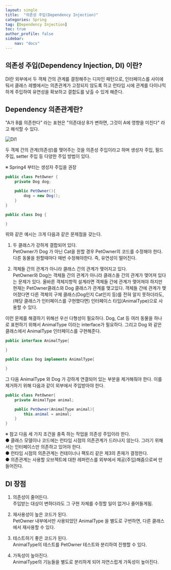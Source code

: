 ```yaml
---
layout: single
title:  "의존성 주입(Dependency Injection)"
categories: Spring
tag: [Dependency Injection]
toc: true
author_profile: false
sidebar:
    nav: "docs"
---
```


## 의존성 주입(Dependency Injection, DI) 이란?

DI란 외부에서 두 객체 간의 관계를 결정해주는 디자인 패턴으로, 인터페이스를 사이에 둬서 클래스 레벨에서는 의존관계가 고정되지 않도록 하고 런타임 시에 관계를 다이나믹하게 주입하여 유연성을 확보하고 결합도를 낮출 수 있게 해준다.

## Dependency 의존관계란?
"A가 B를 의존한다" 라는 표현은 "의존대상 B가 변하면, 그것이 A에 영향을 미친다" 라고 해석할 수 있다.

![DI1](https://user-images.githubusercontent.com/59478159/148960513-b4ed0464-fec0-4c38-bdc2-eebe6cb5e23d.png)


두 객체 간의 관계(의존성)를 맺어주는 것을 의존성 주입이라고 하며 생성자 주입, 필드 주입, setter 주입 등 다양한 주입 방법이 있다.

※ Spring4 부터는 생성자 주입을 권장

```java
public class PetOwner {
    private Dog dog;

    public PetOwner(){
        dog = new Dog();
    }
}

public class Dog {

}
```
위와 같은 예시는 크게 다음과 같은 문제점을 갖는다.

1) 두 클래스가 강하게 결합되어 있다. <br>
PetOwner가 Dog 가 아닌 Cat을 원할 경우 PetOwner의 코드를 수정해야 한다. 다른 동물을 원할때마다 매번 수정해야한다. 즉, 유연성이 떨어진다.

2) 객체들 간의 관계가 아니라 클래스 간의 관계가 맺어지고 있다.<br>
PetOwner와 Dog는 객체들 간의 관계가 아니라 클래스들 간의 관계가 맺어져 있다는 문제가 있다. 올바른 객체지향적 설계라면 객체들 간에 관계가 맺어져야 하지만 현재는 PetOwner클래스와 Dog 클래스가 관계를 맺고있다. 객체들 간에 관계가 맺어졌다면 다른 객체의 구체 클래스(Dog인지 Cat인지 등)를 전혀 알지 못하더라도, (해당 클래스가 인터페이스를 구현했다면) 인터페이스 타입(AnimalType)으로 사용할 수 있다.

이런 문제를 해결하기 위해선 우선 다형성이 필요하다. Dog, Cat 등 여러 동물을 하나로 표현하기 위해서 AnimalType 이라는 interface가 필요하다. 그리고 Dog 와 같은 클래스에서 AnimalType 인터페이스를 구현해준다.

```java
public interface AnimalType{

}

public class Dog implements AnimalType{

}
```

그 다음 AnimalType 와 Dog 가 강하게 연결되어 있는 부분을 제거해줘야 한다. 이를 제거하기 위해 다음과 같이 외부에서 주입받아야 한다.

```java
public class PetOwner{
    private AnimalType animal;

    public PetOwner(AnimalType animal){
        this.animal = animal;
    }
}
```

※ 참고
다음 세 가지 조건을 충족 하는 작업을 의존성 주입이라 한다.<br>
● 클래스 모델이나 코드에는 런타임 시점의 의존관계가 드러나지 않는다. 그러기 위해서는 인터페이스만 의존하고 있어야 한다. <br>
● 런타임 시점의 의존관계는 컨테이너나 팩토리 같은 제3의 존재가 결정한다.<br>
● 의존관계는 사용할 오브젝트에 대한 레퍼런스를 외부에서 제공(주입)해줌으로써 만들어진다.<br>

## DI 장점
1) 의존성이 줄어든다.<br>
주입받는 대상이 변하더라도 그 구현 자체를 수정할 일이 없거나 줄어들게됨.

2) 재사용성이 높은 코드가 된다.<br>
PetOwner 내부에서만 사용되었던 AnimalType 을 별도로 구번하면, 다른 클래스에서 재사용할 수 있다.

3) 테스트하기 좋은 코드가 된다.<br>
AnimalType의 테스트를 PetOwner 테스트와 분리하여 진행할 수 있다.

4) 가독성이 높아진다.<br>
AnimalType의 기능들을 별도로 분리하게 되어 자연스럽게 가독성이 높아진다.
